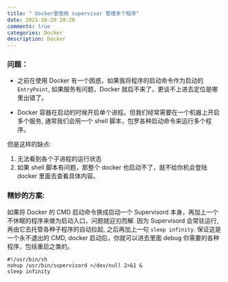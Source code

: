 ```yaml
---
title: " Docker里使用 supervisor 管理多个程序"
date: 2021-10-20 20:20
comments: true
categories: Docker
description: Docker
---
```


### 问题：
* 之前在使用 Docker 有一个困惑，如果我将程序的启动命令作为启动的 `EntryPoint`, 如果服务有问题，Docker 就启不来了，更谈不上进去定位是哪里出错了。

* Docker 容器在启动的时候开启单个进程。但我们经常需要在一个机器上开启多个服务, 通常我们会用一个 shell 脚本，包罗各种启动命令来运行多个程序。

但是这样的缺点:
1. 无法看到各个子进程的运行状态
2. 如果 shell 脚本有问题，那整个 docker 也启动不了，就不给你机会登陆 docker 里面去查看具体内容。

### 精妙的方案:

如果将 Docker 的 CMD 启动命令换成启动一个 Supervisord 本身，再加上一个不休眠的程序来做为启动入口，问题就迎刃而解. 因为 Supervisord 会常驻运行, 再由它去托管各种子程序的自动拉起, 之后再加上一句 `sleep infinity`. 保证这是一个永不退出的 CMD, docker 启动后，你就可以进去里面 debug 你需要的各种程序，包括重启之类的。


```
#!/usr/bin/sh
nohup /usr/bin/supervisord >/dev/null 2>&1 &
sleep infinity
```


